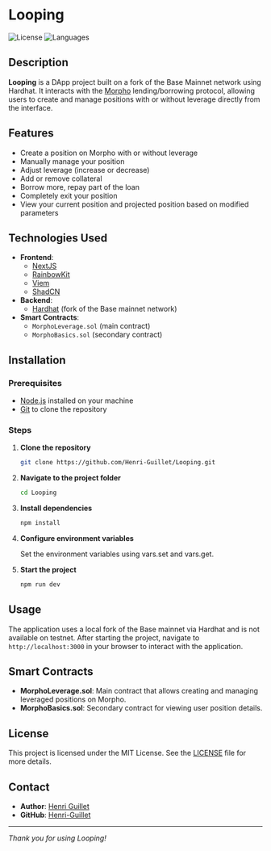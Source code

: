 # Looping

![License](https://img.shields.io/badge/License-MIT-green)
![Languages](https://img.shields.io/badge/Languages-NextJS%20|%20Solidity-blue)

## Description

**Looping** is a DApp project built on a fork of the Base Mainnet network using Hardhat. It interacts with the [Morpho](https://morpho.org/) lending/borrowing protocol, allowing users to create and manage positions with or without leverage directly from the interface.

## Features

- Create a position on Morpho with or without leverage
- Manually manage your position
- Adjust leverage (increase or decrease)
- Add or remove collateral
- Borrow more, repay part of the loan
- Completely exit your position
- View your current position and projected position based on modified parameters

## Technologies Used

- **Frontend**:
  - [NextJS](https://nextjs.org/)
  - [RainbowKit](https://www.rainbowkit.com/)
  - [Viem](https://viem.sh/)
  - [ShadCN](https://shadcn.com/)
- **Backend**:
  - [Hardhat](https://hardhat.org/) (fork of the Base mainnet network)
- **Smart Contracts**:
  - `MorphoLeverage.sol` (main contract)
  - `MorphoBasics.sol` (secondary contract)

## Installation

### Prerequisites

- [Node.js](https://nodejs.org/) installed on your machine
- [Git](https://git-scm.com/) to clone the repository

### Steps

1. **Clone the repository**
    ```bash
    git clone https://github.com/Henri-Guillet/Looping.git
    ```
2. **Navigate to the project folder**
    ```bash
    cd Looping
    ```
3. **Install dependencies**
    ```bash
    npm install
    ```
4. **Configure environment variables**
    
    Set the environment variables using vars.set and vars.get.

5. **Start the project**
    ```bash
    npm run dev
    ```

## Usage

The application uses a local fork of the Base mainnet via Hardhat and is not available on testnet. After starting the project, navigate to `http://localhost:3000` in your browser to interact with the application.

## Smart Contracts

- **MorphoLeverage.sol**: Main contract that allows creating and managing leveraged positions on Morpho.
- **MorphoBasics.sol**: Secondary contract for viewing user position details.

## License

This project is licensed under the MIT License. See the [LICENSE](LICENSE) file for more details.

## Contact

- **Author**: [Henri Guillet](mailto:guillet.henri@gmail.com)
- **GitHub**: [Henri-Guillet](https://github.com/Henri-Guillet)

---

*Thank you for using Looping!*
